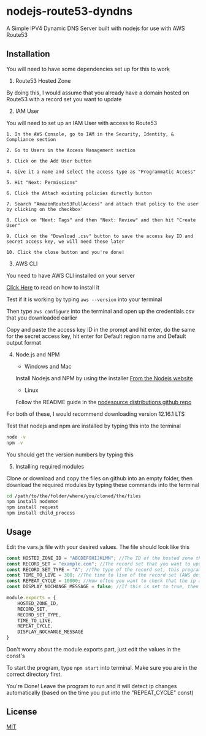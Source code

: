 # nodejs-route53-dyndns

A Simple IPV4 Dynamic DNS Server built with nodejs for use with AWS Route53

## Installation

You will need to have some dependencies set up for this to work

1. Route53 Hosted Zone

By doing this, I would assume that you already have a domain hosted on Route53 with a record set you want to update

2. IAM User

You will need to set up an IAM User with access to Route53

    1. In the AWS Console, go to IAM in the Security, Identity, & Compliance section

    2. Go to Users in the Access Management section

    3. Click on the Add User button

    4. Give it a name and select the access type as "Programmatic Access"

    5. Hit "Next: Permissions"

    6. Click the Attach existing policies directly button

    7. Search "AmazonRoute53FullAccess" and attach that policy to the user by clicking on the checkbox'

    8. Click on "Next: Tags" and then "Next: Review" and then hit "Create User"

    9. Click on the "Download .csv" button to save the access key ID and secret access key, we will need these later

    10. Click the close button and you're done!

3. AWS CLI

You need to have AWS CLI installed on your server

[Click Here](https://docs.aws.amazon.com/cli/latest/userguide/install-cliv2.html) to read on how to install it

Test if it is working by typing `aws --version` into your terminal

Then type `aws configure` into the terminal and open up the credentials.csv that you downloaded earlier

Copy and paste the access key ID in the prompt and hit enter, do the same for the secret access key, hit enter for Default region name and Default output format

4. Node.js and NPM

    * Windows and Mac

    Install Nodejs and NPM by using the installer [From the Nodejs website](https://nodejs.org/)

    * Linux

    Follow the README guide in the [nodesource distributions github repo](https://github.com/nodesource/distributions)

For both of these, I would recommend downloading version 12.16.1 LTS

Test that nodejs and npm are installed by typing this into the terminal

```bash
node -v
npm -v
```

You should get the version numbers by typing this

5. Installing required modules

Clone or download and copy the files on github into an empty folder, then download the required modules by typing these commands into the terminal

```bash
cd /path/to/the/folder/where/you/cloned/the/files
npm install nodemon
npm install request
npm install child_process
```

## Usage

Edit the vars.js file with your desired values. The file should look like this

```javascript
const HOSTED_ZONE_ID = "ABCDEFGHIJKLMN"; //The ID of the hosted zone that you want to update
const RECORD_SET = "example.com"; //The record set that you want to update i.e. website.example.com
const RECORD_SET_TYPE = "A"; //The type of the record set, this program only supports IPV4, so leave as type A
const TIME_TO_LIVE = 300; //The time to live of the record set (AWS default is 300 seconds)
const REPEAT_CYCLE = 10000; //How often you want to check that the ip address has changed in milliseconds i.e. 60000 = 1 minute
const DISPLAY_NOCHANGE_MESSAGE = false; //If this is set to true, then every ip check, it will show in the terminal "no change"

module.exports = {
    HOSTED_ZONE_ID,
    RECORD_SET,
    RECORD_SET_TYPE,
    TIME_TO_LIVE,
    REPEAT_CYCLE,
    DISPLAY_NOCHANGE_MESSAGE
}
```

Don't worry about the module.exports part, just edit the values in the const's

To start the program, type `npm start` into terminal. Make sure you are in the correct directory first.

You're Done! Leave the program to run and it will detect ip changes automatically (based on the time you put into the "REPEAT_CYCLE" const)

## License
[MIT](https://choosealicense.com/licenses/mit/)
